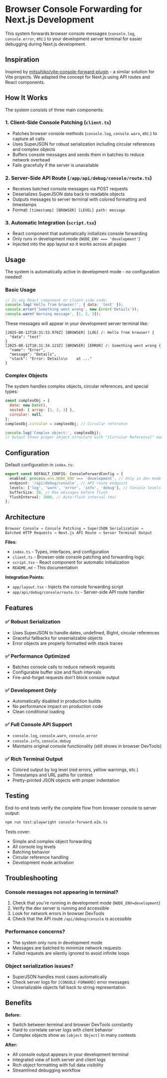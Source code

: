 # Browser Console Forwarding for Next.js Development

This system forwards browser console messages (`console.log`, `console.error`, etc.) to your development server terminal for easier debugging during Next.js development.

## Inspiration

Inspired by [mitsuhiko/vite-console-forward-plugin](https://github.com/mitsuhiko/vite-console-forward-plugin) - a similar solution for Vite projects. We adapted the concept for Next.js using API routes and React components.

## How It Works

The system consists of three main components:

### 1. Client-Side Console Patching (`client.ts`)

- Patches browser console methods (`console.log`, `console.warn`, etc.) to capture all calls
- Uses SuperJSON for robust serialization including circular references and complex objects
- Buffers console messages and sends them in batches to reduce network overhead
- Fails gracefully if the server is unavailable

### 2. Server-Side API Route (`/app/api/debug/console/route.ts`)

- Receives batched console messages via POST requests
- Deserializes SuperJSON data back to readable objects
- Outputs messages to server terminal with colored formatting and timestamps
- Format: `[timestamp] [BROWSER] [LEVEL] path: message`

### 3. Automatic Integration (`script.tsx`)

- React component that automatically initializes console forwarding
- Only runs in development mode (`NODE_ENV === 'development'`)
- Injected into the app layout so it works across all pages

## Usage

The system is automatically active in development mode - no configuration needed!

### Basic Usage

```javascript
// In any React component or client-side code:
console.log('Hello from browser!', { data: 'test' });
console.error('Something went wrong', new Error('Details'));
console.warn('Warning message', [1, 2, 3]);
```

These messages will appear in your development server terminal like:

```
[2025-08-12T18:31:33.976Z] [BROWSER] [LOG] /: Hello from browser! {
  "data": "test"
}
[2025-08-12T18:31:34.123Z] [BROWSER] [ERROR] /: Something went wrong {
  "name": "Error",
  "message": "Details",
  "stack": "Error: Details\n    at ..."
}
```

### Complex Objects

The system handles complex objects, circular references, and special types:

```javascript
const complexObj = {
  date: new Date(),
  nested: { array: [1, 2, 3] },
  circular: null,
};
complexObj.circular = complexObj; // Circular reference

console.log('Complex object:', complexObj);
// Output shows proper object structure with "[Circular Reference]" markers
```

## Configuration

Default configuration in `index.ts`:

```typescript
export const DEFAULT_CONFIG: ConsoleForwardConfig = {
  enabled: process.env.NODE_ENV === 'development', // Only in dev mode
  endpoint: '/api/debug/console', // API route endpoint
  levels: ['log', 'warn', 'error', 'info', 'debug'], // Console levels to forward
  bufferSize: 50, // Max messages before flush
  flushInterval: 1000, // Auto-flush interval (ms)
};
```

## Architecture

```
Browser Console → Console Patching → SuperJSON Serialization →
Batched HTTP Requests → Next.js API Route → Server Terminal Output
```

**Files:**

- `index.ts` - Types, interfaces, and configuration
- `client.ts` - Browser-side console patching and forwarding logic
- `script.tsx` - React component for automatic initialization
- `README.md` - This documentation

**Integration Points:**

- `app/layout.tsx` - Injects the console forwarding script
- `app/api/debug/console/route.ts` - Server-side API route handler

## Features

### ✅ Robust Serialization

- Uses SuperJSON to handle dates, undefined, BigInt, circular references
- Graceful fallbacks for unserializable objects
- Error objects are properly formatted with stack traces

### ✅ Performance Optimized

- Batches console calls to reduce network requests
- Configurable buffer size and flush intervals
- Fire-and-forget requests don't block console output

### ✅ Development Only

- Automatically disabled in production builds
- No performance impact on production code
- Clean conditional loading

### ✅ Full Console API Support

- `console.log`, `console.warn`, `console.error`
- `console.info`, `console.debug`
- Maintains original console functionality (still shows in browser DevTools)

### ✅ Rich Terminal Output

- Colored output by log level (red errors, yellow warnings, etc.)
- Timestamps and URL paths for context
- Pretty-printed JSON objects with proper indentation

## Testing

End-to-end tests verify the complete flow from browser console to server output:

```bash
npm run test:playwright console-forward.e2e.ts
```

Tests cover:

- Simple and complex object forwarding
- All console log levels
- Batching behavior
- Circular reference handling
- Development mode activation

## Troubleshooting

### Console messages not appearing in terminal?

1. Check that you're running in development mode (`NODE_ENV=development`)
2. Verify the dev server is running and accessible
3. Look for network errors in browser DevTools
4. Check that the API route `/api/debug/console` is accessible

### Performance concerns?

- The system only runs in development mode
- Messages are batched to minimize network requests
- Failed requests are silently ignored to avoid infinite loops

### Object serialization issues?

- SuperJSON handles most cases automatically
- Check server logs for `[CONSOLE-FORWARD]` error messages
- Unserializable objects fall back to string representation

## Benefits

**Before:**

- Switch between terminal and browser DevTools constantly
- Hard to correlate server logs with client behavior
- Complex objects show as `[object Object]` in many contexts

**After:**

- All console output appears in your development terminal
- Integrated view of both server and client logs
- Rich object formatting with full data visibility
- Streamlined debugging workflow
